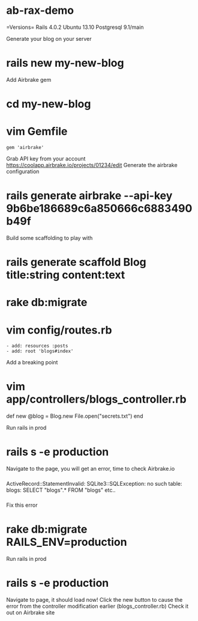 ab-rax-demo
===========
=Versions=
Rails 4.0.2
Ubuntu 13.10
Postgresql 9.1/main


Generate your blog on your server
# rails new my-new-blog

Add Airbrake gem
# cd my-new-blog
# vim Gemfile
    gem 'airbrake'

Grab API key from your account https://coolapp.airbrake.io/projects/01234/edit
Generate the airbrake configuration
# rails generate airbrake --api-key 9b6be186689c6a850666c6883490b49f

Build some scaffolding to play with
# rails generate scaffold Blog title:string content:text
# rake db:migrate
# vim config/routes.rb
    - add: resources :posts
    - add: root 'blogs#index'

Add a breaking point
# vim app/controllers/blogs_controller.rb
   def new
     @blog = Blog.new
     File.open("secrets.txt")
   end

Run rails in prod
# rails s -e production

Navigate to the page, you will get an error, time to check Airbrake.io

###
ActiveRecord::StatementInvalid: SQLite3::SQLException: no such table: blogs: SELECT "blogs".* FROM "blogs"
etc..
###

Fix this error
# rake db:migrate RAILS_ENV=production

Run rails in prod
# rails s -e production

Navigate to page, it should load now!
Click the new button to cause the error from the controller modification earlier (blogs_controller.rb)
Check it out on Airbrake site

